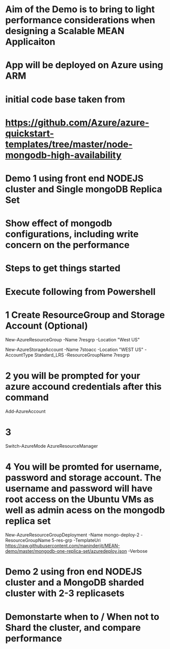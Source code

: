 # Aim of the Demo is to bring to light performance considerations when designing a Scalable MEAN Applicaiton
# App will be deployed on Azure using ARM
# initial code base taken from # 
# https://github.com/Azure/azure-quickstart-templates/tree/master/node-mongodb-high-availability

# Demo 1 using front end NODEJS cluster and Single mongoDB Replica Set
# Show effect of mongodb configurations, including write concern on the performance

# Steps to get things started
# Execute following from Powershell

# 1 Create ResourceGroup and Storage Account (Optional)
 New-AzureResourceGroup -Name 7resgrp -Location "West US"
 
 New-AzureStorageAccount -Name 7stoacc -Location "WEST US" -AccountType Standard_LRS -ResourceGroupName 7resgrp

# 2 you will be prompted for your azure accound credentials after this command
Add-AzureAccount

# 3
Switch-AzureMode AzureResourceManager

# 4 You will be promted for username, password and storage account. The username and password will have root access on the Ubuntu VMs as well as admin acess on the mongodb replica set
New-AzureResourceGroupDeployment -Name mongo-deploy-2 -ResourceGroupName  5-res-grp -TemplateUri https://raw.githubusercontent.com/maninderjit/MEAN-demo/master/mongodb-one-replica-set/azuredeploy.json -Verbose



# Demo 2 using fron end NODEJS cluster and a MongoDB sharded cluster with 2-3 replicasets
# Demonstarte when to / When not to Shard the cluster, and compare performance